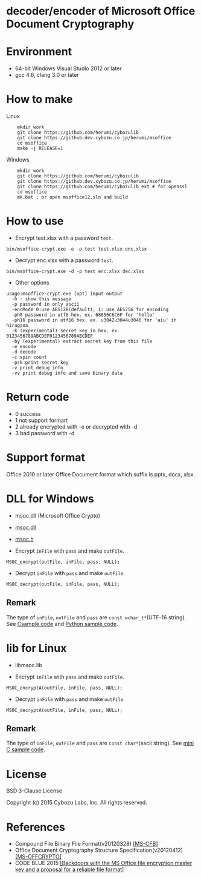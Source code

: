 # decoder/encoder of Microsoft Office Document Cryptography

# Environment

* 64-bit Windows Visual Studio 2012 or later
* gcc 4.6, clang 3.0 or later

# How to make

Linux
```
    mkdir work
    git clone https://github.com/herumi/cybozulib
    git clone https://github.dev.cybozu.co.jp/herumi/msoffice
    cd msoffice
    make -j RELEASE=1
```
Windows
```
    mkdir work
    git clone https://github.com/herumi/cybozulib
    git clone https://github.dev.cybozu.co.jp/herumi/msoffice
    git clone https://github.com/herumi/cybozulib_ext # for openssl
    cd msoffice
    mk.bat ; or open msoffice12.sln and build
```
# How to use
* Encrypt test.xlsx with a password `test`.
```
bin/msoffice-crypt.exe -e -p test test.xlsx enc.xlsx
```
* Decrypt enc.xlsx with a password `test`.
```
bin/msoffice-crypt.exe -d -p test enc.xlsx dec.xlsx
```

* Other options
```
usage:msoffice-crypt.exe [opt] input output
  -h : show this message
  -p password in only ascii
  -encMode 0:use AES128(default), 1: use AES256 for encoding
  -ph8 password in utf8 hex. ex. 68656C6C6F for 'hello'
  -ph16 password in utf16 hex. ex. u3042u3044u3046 for 'aiu' in hiragana
  -k (experimental) secret key in hex. ex. 0123456789ABCDEF0123456789ABCDEF
  -by (experimental) extract secret key from this file
  -e encode
  -d decode
  -c spin count
  -psk print secret key
  -v print debug info
  -vv print debug info and save binary data
```
# Return code

* 0 success
* 1 not support formart
* 2 already encrypted with -e or decrypted with -d
* 3 bad password with -d

# Support format

Office 2010 or later Office Document format which suffix is pptx, docx, xlsx.

# DLL for Windows
* msoc.dll (Microsoft Office Crypto)

* [msoc.dll](https://github.com/herumi/msoffice/raw/master/bin/msoc.dll)
* [msoc.h](https://github.com/herumi/msoffice/blob/master/include/msoc.h)

* Encrypt `inFile` with `pass` and make `outFile`.
```
MSOC_encrypt(outFile, inFile, pass, NULL);
```
* Decrypt `inFile` with `pass` and make `outFile`.
```
MSOC_decrypt(outFile, inFile, pass, NULL);
```
## Remark
The type of `inFile`, `outFile` and `pass` are `const wchar_t*`(UTF-16 string).
See [Csample code](https://github.com/herumi/msoffice/blob/master/src/msocsample.c)
and [Python sample code](https://github.com/herumi/msoffice/blob/master/bin/msocsample.py).

# lib for Linux
* libmsoc.lib

* Encrypt `inFile` with `pass` and make `outFile`.
```
MSOC_encryptA(outFile, inFile, pass, NULL);
```
* Decrypt `inFile` with `pass` and make `outFile`.
```
MSOC_decryptA(outFile, inFile, pass, NULL);
```
## Remark
The type of `inFile`, `outFile` and `pass` are `const char*`(ascii string).
See [mini C sample code](https://github.com/herumi/msoffice/blob/master/src/minisample.c).

# License
BSD 3-Clause License

Copyright (c) 2015 Cybozu Labs, Inc. All rights reserved.

# References

* Compound File Binary File Format(v20120328)
[[MS-CFB]](http://msdn.microsoft.com/en-us/library/dd942138.aspx)
* Office Document Cryptography Structure Specification(v20120412)
[[MS-OFFCRYPTO]](http://msdn.microsoft.com/en-us/library/cc313071.aspx)
* CODE BLUE 2015 [[Backdoors with the MS Office file encryption master key and a proposal for a reliable file format]](http://www.slideshare.net/herumi/backdoors-with-the-ms-office-file-encryption-master-key-and-a-proposal-for-a-reliable-file-format)
